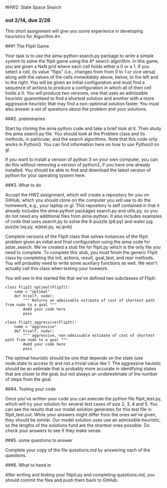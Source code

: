 
#HW2: State Space Search

### out 2/14, due 2/26 

This short assignment will give you some experience in developing heuristics for Algorithm A*.

###1 The FlipIt Game

Your task is to use the aima-python search.py package to write a simple system to solve the flipit game using the A* search algorithm. In this game, you are given a NxN grid where each cell holds either a 0 or a 1. If you select a cell, its value "flips" (i.e., changes from from 0 to 1 or vice versa) along with the values of the cells immediately above, below, to the left and to the right. You will be given an initial configuration and must find a sequence of actions to produce a configuration in which all of then cell holds a 0. You will produce two versions, one that uses an admissible heuristic guarentteed to find a shortest solution and another with a more aggressive heuristic that may find a non-optimnal solution faster. You must also answer a set of questions about the problem and your solutions.

###2. preliminaries

Start by cloning the aima python code and take a brief look at it. Then study the aima search.py file. You should look at the Problem class and its methods, in particular, and the search algorithms. Note that this code only works in Python3. You can find information here on how to use Python3 on gl.

If you want to install a version of python 3 on your own computer, you can do this without removing a version of python2, if you have one already installed. You should be able to find and download the latest version of python for your operating system here.

###3. What to do 

Accept the HW2 assignment, which will create a repository for you on GitHub, which you should clone on the computer you will use to do the homework, e.g., your laptop or gl. This repository is self contained in that it already includes the aima-python packages search.py and utils.py, so you do not need any additional files from aima-python. It also includes examples of code that uses search.py to solve the 8-puzzle (p8.py) and water jug puzzle (wj.py, wjtest.py, wj.ipnb)

Complete versions of the FlipIt class that solves instances of the flipit problem given an initial and final configuration using the aima code for astar_search. We've created a stub file for flipit.py which is the only file you need to complete. To complete this stub, you must finish the generic FlipIt class by completing the init, actions, result, goal_test, and repr methods. You will probably need to write some auxiliary functions as well. We won't actually call this class when testing your hoework.

You will see in the started file that we've defined two subclasses of FlipIt:

    
    class FlipIt_optimal(FlipIt):
        name = "optimal"
        def h(self, node):
            """ Returns an admissable estimate of cost of shortest path from node to a goal """
            #add your code here
            pass
    
    class FlipIt_aggressive(FlipIt):
        name = "aggressive"
        def h(self, node):
            """ aggressive, non-admissable estimate of cost of shortest path from node to a goal """
            #add your code here
            pass
    
The optimal heuristic should be one that depends on the state (use node.state to access it) and not a trivial value like 1. The aggressive heuistic should be an estimate that is probably more accurate in identifying states that are closer to the goal, but not always an underestimate of the number of steps from the goal.

###4. Testing your code

Once you've written your code you can execute the python file flipit_test.py, which will try your solution for several test cases of size 2, 3, 4 and 5. You can see the results that our model solution generates for this test file in flipit_test.out. While your answers might differ from the ones we've given, they should be similar. Our model solution uses use an admissible heuristic, so the lengths of the solutions fund are the shortest ones possible. Do check your answers to see if they make sense. 

###5. some questions to answer

Complete your copy of the file questions.md by answering each of the questions.

###6. What to hand in 

After writing and testing your filipit.py and completing questions.md, you should commit the files and push them back to GitHub.
